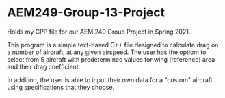 # AEM249-Group-13-Project
Holds my CPP file for our AEM 249 Group Project in Spring 2021. 


This program is a simple text-based C++ file designed to calculate drag on a number of aircraft, at any given airspeed. The user has the optiom to select from 5 aircraft with predetermined values for wing (reference) area and their drag coefficient. 

In addition, the user is able to input their own data for a "custom" aircraft using specifications that they choose. 
